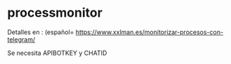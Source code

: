 # processmonitor

Detalles en : (español=
https://www.xxlman.es/monitorizar-procesos-con-telegram/ 

Se necesita APIBOTKEY y CHATID 
